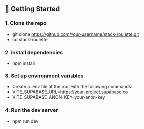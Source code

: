 ## 🚀 Getting Started

### 1. Clone the repo

- git clone https://github.com/your-username/stack-roulette.git
- cd stack-roulette

### 2. install dependencies
- npm install

### 3. Set up environment variables
- Create a .env file at the root with the following commands:
- VITE_SUPABASE_URL=https://your-project.supabase.co
- VITE_SUPABASE_ANON_KEY=your-anon-key

### 4. Run the dev server
- npm run dev
